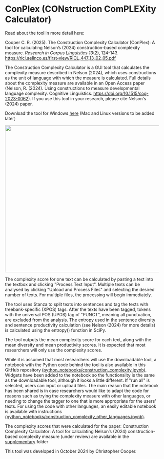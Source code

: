 # ConPlex (CONstruction ComPLEXity Calculator)

Read about the tool in more detail here:

Cooper C. R. (2025). The Construction Complexity Calculator (ConPlex): A tool for calculating Nelson’s (2024) construction-based complexity measure. <i>Research in Corpus Linguistics 13</i>(2), 124-143. https://ricl.aelinco.es/first-view/RiCL_447_13_02_05.pdf

The Construction Complexity Calculator is a GUI tool that calculates the complexity measure described in Nelson (2024), which uses constructions as the unit of language with which the measure is calculated. Full details about the complexity measure are available in an Open Access paper (Nelson, R. (2024). Using constructions to measure developmental language complexity. Cognitive Linguistics. https://doi.org/10.1515/cog-2023-0062). If you use this tool in your research, please cite Nelson's (2024) paper.

Download the tool for Windows <a href="https://drive.google.com/file/d/1PljHorFOaXYTIar527GMaDibNAzk6Coo/view?usp=sharing">here</a>  (Mac and Linux versions to be added later)

<img src="https://github.com/cooperchris17/ConstructionComplexityCalculator/blob/main/supplementary/gui_screenshot.png?raw=true" width="674" height="481">

The complexity score for one text can be calculated by pasting a text into the textbox and clicking "Process Text Input". Multiple texts can be analysed by clicking "Upload and Process Files" and selecting the desired number of texts. For multiple files, the processing will begin immediately.

The tool uses Stanza to split texts into sentences and tag the texts with treebank-specific (XPOS) tags. After the texts have been tagged, tokens with the universal POS (UPOS) tag of "PUNCT", meaning all punctuation, are excluded from the analysis. The entropy used in the sentence diversity and sentence productivity calculation (see Nelson (2024) for more details) is calculated using the entropy() function in SciPy. 

The tool outputs the mean complexity score for each text, along with the mean diversity and mean productivity scores. It is expected that most researchers will only use the complexity scores.

While it is assumed that most researchers will use the downloadable tool, a notebook with the Python code behind the tool is also available in this GitHub repository <a href="https://github.com/cooperchris17/ConstructionComplexityCalculator/blob/main/python_notebooks/construction_complexity.ipynb">(python_notebooks/construction_complexity.ipynb)</a>. Widgets have been added to the notebook so the functionality is the same as the downloadable tool, although it looks a little different. If "run all" is selected, users can input or upload files. The main reason that the notebook has been shared is in case researchers would like to adapt the code for reasons such as trying the complexity measure with other languages, or needing to change the tagger to one that is more appropriate for the users' texts. For using the code with other languages, an easily editable notebook is available with instructions <a href="https://github.com/cooperchris17/ConstructionComplexityCalculator/blob/main/python_notebooks/construction_complexity_other_languages.ipynb">(python_notebooks/construction_complexity_other_languages.ipynb)</a>.

The complexity scores that were calculated for the paper: Construction Complexity Calculator: A tool for calculating Nelson’s (2024) construction-based complexity measure (under review) are available in the <a href="https://github.com/cooperchris17/ConstructionComplexityCalculator/tree/main/supplementary">supplementary</a> folder

This tool was developed in October 2024 by Christopher Cooper.
